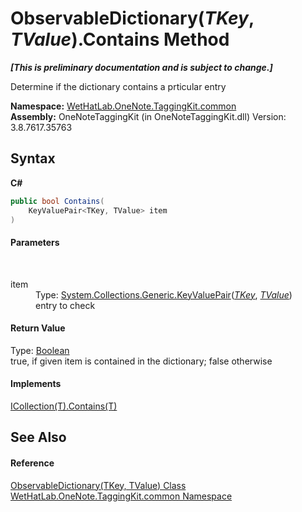 # ObservableDictionary(*TKey*, *TValue*).Contains Method 
 _**\[This is preliminary documentation and is subject to change.\]**_

Determine if the dictionary contains a prticular entry

**Namespace:**&nbsp;<a href="bcdbab9c-63d1-48a4-6937-af53fb8d9a55.md">WetHatLab.OneNote.TaggingKit.common</a><br />**Assembly:**&nbsp;OneNoteTaggingKit (in OneNoteTaggingKit.dll) Version: 3.8.7617.35763

## Syntax

**C#**<br />
``` C#
public bool Contains(
	KeyValuePair<TKey, TValue> item
)
```


#### Parameters
&nbsp;<dl><dt>item</dt><dd>Type: <a href="http://msdn2.microsoft.com/en-us/library/5tbh8a42" target="_blank">System.Collections.Generic.KeyValuePair</a>(<a href="b95e4b9e-1bee-ddc0-1db7-61a35069e23a.md">*TKey*</a>, <a href="b95e4b9e-1bee-ddc0-1db7-61a35069e23a.md">*TValue*</a>)<br />entry to check</dd></dl>

#### Return Value
Type: <a href="http://msdn2.microsoft.com/en-us/library/a28wyd50" target="_blank">Boolean</a><br />true, if given item is contained in the dictionary; false otherwise

#### Implements
<a href="http://msdn2.microsoft.com/en-us/library/k5cf1d56" target="_blank">ICollection(T).Contains(T)</a><br />

## See Also


#### Reference
<a href="b95e4b9e-1bee-ddc0-1db7-61a35069e23a.md">ObservableDictionary(TKey, TValue) Class</a><br /><a href="bcdbab9c-63d1-48a4-6937-af53fb8d9a55.md">WetHatLab.OneNote.TaggingKit.common Namespace</a><br />